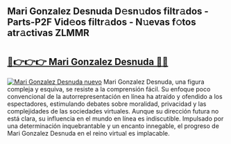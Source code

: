 ## Mari Gonzalez Desnuda D𝚎sn𝚞dos filtr𝚊dos - Parts-P2F Vid𝚎os filtr𝚊dos - N𝚞evas f𝚘tos atr𝚊ctivas ZLMMR

# <h2><a href="http://mb9u2g.tromn.icu/?c=Mari+Gonzalez+Desnuda">🔗👉👉👉 Mari Gonzalez Desnuda 🔗🔗</a></h2>

[![Mari Gonzalez Desnuda nuevo](https://i.imgur.com/pEAQMta.gif)](http://mb9u2g.tromn.icu/?c=Mari+Gonzalez+Desnuda)
Mari Gonzalez Desnuda, una figura compleja y esquiva, se resiste a la comprensión fácil. Su enfoque poco convencional de la autorrepresentación en línea ha atraído y ofendido a los espectadores, estimulando debates sobre moralidad, privacidad y las complejidades de las sociedades virtuales. Aunque su dirección futura no está clara, su influencia en el mundo en línea es indiscutible. Impulsado por una determinación inquebrantable y un encanto innegable, el progreso de Mari Gonzalez Desnuda en el reino virtual es implacable.
